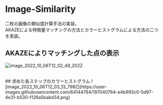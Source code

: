 # Image-Similarity

二枚の画像の類似度計算手法の実装。
<br>AKAZEによる特徴量マッチングの方法とカラーヒストグラムによる方法の二つを実装。
<br>

## AKAZEによりマッチングした点の表示
![image_2022_10_06T12_02_49_202Z](https://user-images.githubusercontent.com/64144764/198049877-90331e31-74ed-43dc-914e-7976765e2a17.png)

<br>
## 求めた各ステップのカラーヒストグラム
![image_2022_10_06T12_03_13_798Z](https://user-images.githubusercontent.com/64144764/197040764-e4b993c0-5d97-4e31-b530-f126a5babd34.png)
